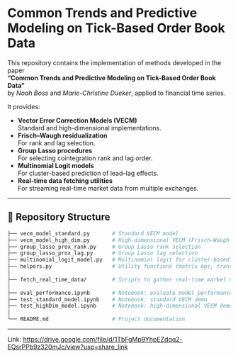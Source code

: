 # Common Trends and Predictive Modeling on Tick-Based Order Book Data

This repository contains the implementation of methods developed in the paper  
**“Common Trends and Predictive Modeling on Tick-Based Order Book Data”**  
by *Noah Boss* and *Marie-Christine Dueker*, applied to financial time series. 

It provides:

- **Vector Error Correction Models (VECM)**  
  Standard and high-dimensional implementations.
- **Frisch–Waugh residualization**  
  For rank and lag selection.
- **Group Lasso procedures**  
  For selecting cointegration rank and lag order.
- **Multinomial Logit models**  
  For cluster-based prediction of lead–lag effects.
- **Real-time data fetching utilities**  
  For streaming real-time market data from multiple exchanges.

---

## 📂 Repository Structure

```bash
├── vecm_model_standard.py       # Standard VECM model
├── vecm_model_high_dim.py       # High-dimensional VECM (Frisch–Waugh residualization)
├── group_lasso_prox_rank.py     # Group Lasso rank selection
├── group_lasso_prox_lag.py      # Group Lasso lag selection
├── multinomial_logit_model.py   # Multinomial logit for cluster-based prediction
├── helpers.py                   # Utility functions (matrix ops, transformations)
│
├── fetch_real_time_data/        # Scripts to gather real-time market data
│
├── eval_performance.ipynb       # Notebook: evaluate model performance
├── test_standard_model.ipynb    # Notebook: standard VECM demo
├── test_highDim_model.ipynb     # Notebook: high-dimensional VECM demo
│
└── README.md                    # Project documentation
```

---

Link: https://drive.google.com/file/d/1TbFgMp9YhpEZdqq2-EQsrPPb9z320mJc/view?usp=share_link
